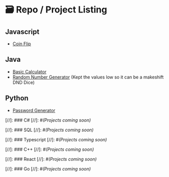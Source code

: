 # 🗃️ Repo / Project Listing

## Javascript
- [Coin Flip](https://github.com/kathylam204/coin-flip)

## Java
- [Basic Calculator](https://github.com/kathylam204/calculator)
- [Random Number Generator](https://github.com/kathylam204/numbergenerator) (Kept the values low so it can be a makeshift DND Dice)

## Python
- [Password Generator](https://github.com/kathylam204/password-generator)

[//]: ### C#
[//]: #*(Projects coming soon)*

[//]: ### SQL
[//]: #*(Projects coming soon)*

[//]: ### Typescript
[//]: #*(Projects coming soon)*

[//]: ### C++
[//]: #*(Projects coming soon)*

[//]: ### React
[//]: #*(Projects coming soon)*

[//]: ### Go
[//]: #*(Projects coming soon)*
